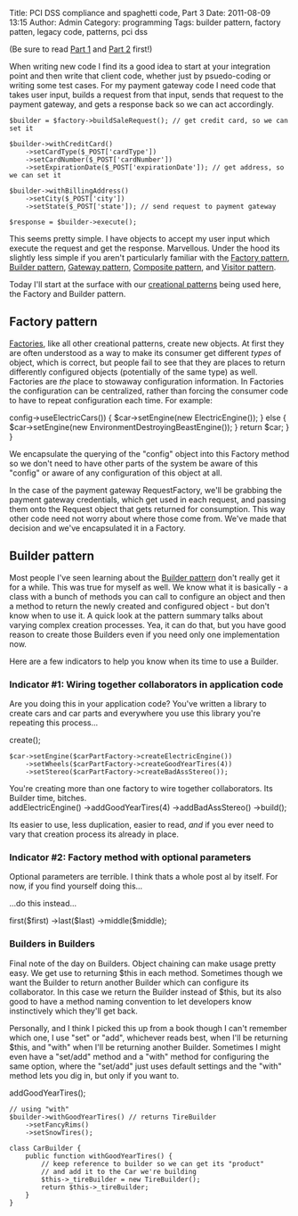Title: PCI DSS compliance and spaghetti code, Part 3
Date: 2011-08-09 13:15
Author: Admin
Category: programming
Tags: builder pattern, factory patten, legacy code, patterns, pci dss

(Be sure to read [Part 1](|filename|/articles/pci-dss-compliance-and-spaghetti-code-part-1.md) and [Part 2](|filename|/articles/pci-dss-compliance-and-spaghetti-code-part-2.md) first!)

When writing new code I find its a good idea to start at your
integration point and then write that client code, whether just by
psuedo-coding or writing some test cases. For my payment gateway code I
need code that takes user input, builds a request from that input, sends
that request to the payment gateway, and gets a response back so we can
act accordingly.

<div class="code php" markdown="1">
    <?$factory = new RequestFactory(); // get sale builder

    $builder = $factory->buildSaleRequest(); // get credit card, so we can set it

    $builder->withCreditCard()
        ->setCardType($_POST['cardType'])
        ->setCardNumber($_POST['cardNumber'])
        ->setExpirationDate($_POST['expirationDate']); // get address, so we can set it

    $builder->withBillingAddress()
        ->setCity($_POST['city'])
        ->setState($_POST['state']); // send request to payment gateway

    $response = $builder->execute();
</div>

This seems pretty simple. I have objects to accept my user input which
execute the request and get the response. Marvellous. Under the hood its
slightly less simple if you aren't particularly familiar with the
[Factory pattern][], [Builder pattern][], [Gateway pattern][],
[Composite pattern][], and [Visitor pattern][].

Today I'll start at the surface with our [creational patterns][] being
used here, the Factory and Builder pattern.

## Factory pattern

[Factories][Factory pattern], like all other creational patterns, create
new objects. At first they are often understood as a way to make its
consumer get different *types* of object, which is correct, but people
fail to see that they are places to return differently configured
objects (potentially of the same type) as well. Factories are *the*
place to stowaway configuration information. In Factories the
configuration can be centralized, rather than forcing the consumer code
to have to repeat configuration each time. For example:

<div class="code php" markdown="1">
    <?class CarFactory {
        public function create() {
            $car = new Car();
            if($this->config->useElectricCars()) {
                $car->setEngine(new ElectricEngine());
            } else {
                $car->setEngine(new EnvironmentDestroyingBeastEngine());
            }
            return $car;
        }
    }
</div>

We encapsulate the querying of the "config" object into this Factory
method so we don't need to have other parts of the system be aware of
this "config" or aware of any configuration of this object at all.

In the case of the payment gateway RequestFactory, we'll be grabbing the
payment gateway credentials, which get used in each request, and passing
them onto the Request object that gets returned for consumption. This
way other code need not worry about where those come from. We've made
that decision and we've encapsulated it in a Factory.

## Builder pattern

Most people I've seen learning about the [Builder pattern][] don't
really get it for a while. This was true for myself as well. We know
what it is basically - a class with a bunch of methods you can call to
configure an object and then a method to return the newly created and
configured object - but don't know when to use it. A quick look at the
pattern summary talks about varying complex creation processes. Yea, it
can do that, but you have good reason to create those Builders even if
you need only one implementation now.

Here are a few indicators to help you know when its time to use a
Builder.

### Indicator \#1: Wiring together collaborators in application code

Are you doing this in your application code? You've written a library to
create cars and car parts and everywhere you use this library you're
repeating this process...

<div class="code php" markdown="1">
    <?$carPartFactory = new CarPartFactory();
    $carFactory = new CarFactory();
    $car = $carFactory->create();

    $car->setEngine($carPartFactory->createElectricEngine())
        ->setWheels($carPartFactory->createGoodYearTires(4))
        ->setStereo($carPartFactory->createBadAssStereo());
</div>
You're creating more than one factory to wire together collaborators.
Its Builder time, bitches.

<div class="code php" markdown="1">
    <?$carBuilder = new CarBuilder();
    $car = $carBuilder->addElectricEngine()
                      ->addGoodYearTires(4)
                      ->addBadAssStereo()
                      ->build();
</div>

Its easier to use, less duplication, easier to read, *and* if you ever
need to vary that creation process its already in place.

### Indicator \#2: Factory method with optional parameters

Optional parameters are terrible. I think thats a whole post al by
itself. For now, if you find yourself doing this...

<div class="code php" markdown="1">
    <?public function create($first, $last, $middle = '', $prefix = '', $suffix = '')
</div>

...do this instead...

<div class="code php" markdown="1">
    <?$builder->first($first)
              ->last($last)
              ->middle($middle);
</div>

### Builders in Builders

Final note of the day on Builders. Object chaining can make usage pretty
easy. We get use to returning $this in each method. Sometimes though we
want the Builder to return another Builder which can configure its
collaborator. In this case we return the Builder instead of $this, but
its also good to have a method naming convention to let developers know
instinctively which they'll get back.

Personally, and I think I picked this up from a book though I can't
remember which one, I use "set" or "add", whichever reads best, when
I'll be returning $this, and "with" when I'll be returning another
Builder. Sometimes I might even have a "set/add" method and a "with"
method for configuring the same option, where the "set/add" just uses
default settings and the "with" method lets you dig in, but only if you
want to.

<div class="code php" markdown="1">
    <?// using "add"
    $builder->addGoodYearTires();

    // using "with"
    $builder->withGoodYearTires() // returns TireBuilder
        ->setFancyRims()
        ->setSnowTires();
    
    class CarBuilder {
        public function withGoodYearTires() {
            // keep reference to builder so we can get its "product"
            // and add it to the Car we're building
            $this->_tireBuilder = new TireBuilder();
            return $this->_tireBuilder;
        }
    }
</div>

[Factory pattern]: http://en.wikipedia.org/wiki/Factory_method_pattern
[Builder pattern]: http://en.wikipedia.org/wiki/Builder_pattern
[Gateway pattern]: http://martinfowler.com/eaaCatalog/gateway.html
[Composite pattern]: http://en.wikipedia.org/wiki/Composite_pattern
[Visitor pattern]: http://en.wikipedia.org/wiki/Visitor_pattern
[creational patterns]: http://en.wikipedia.org/wiki/Creational_pattern
  